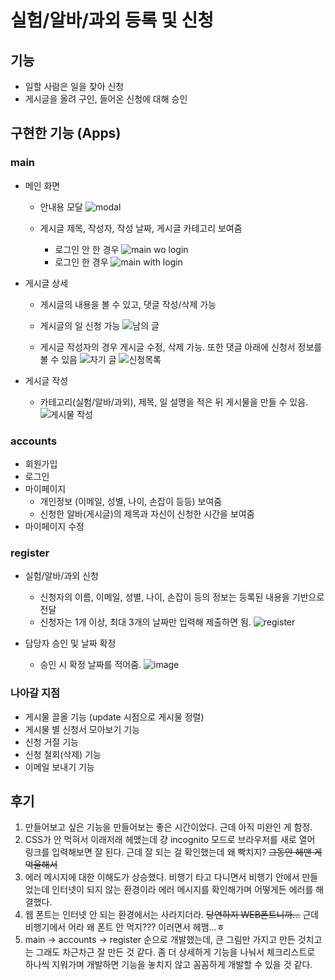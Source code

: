 # 실험/알바/과외 등록 및 신청
## 기능
- 일할 사람은 일을 찾아 신청
- 게시글을 올려 구인, 들어온 신청에 대해 승인

## 구현한 기능 (Apps)
### main 
- 메인 화면
    - 안내용 모달
    ![modal](https://user-images.githubusercontent.com/101262081/183332311-0c94c7b2-8489-4c00-8acb-7c0b852c660a.jpg)

    - 게시글 제목, 작성자, 작성 날짜, 게시글 카테고리 보여줌
        - 로그인 안 한 경우
        ![main wo login](https://user-images.githubusercontent.com/101262081/183332098-b5b9b1f6-b419-4b01-98c4-a74a617e7798.jpg)
        - 로그인 한 경우
        ![main with login](https://user-images.githubusercontent.com/101262081/183332187-74ee4723-3a60-4548-8197-4d88d1d74135.jpg)


- 게시글 상세
    - 게시글의 내용을 볼 수 있고, 댓글 작성/삭제 가능
    - 게시글의 일 신청 가능
    ![남의 글](https://user-images.githubusercontent.com/101262081/183332503-9630d68c-c7b1-410e-900c-b7a2bd18057c.jpg)

    
    - 게시글 작성자의 경우 게시글 수정, 삭제 가능. 또한 댓글 아래에 신청서 정보를 볼 수 있음
    ![자기 글](https://user-images.githubusercontent.com/101262081/183332345-5fcf6576-981a-42f1-8742-b8b6ba489d32.jpg)
    ![신청목록](https://user-images.githubusercontent.com/101262081/183332372-ce787cd8-005b-4d0d-8f1b-3ad2202ec66b.jpg)

    
- 게시글 작성
    - 카테고리(실험/알바/과외), 제목, 일 설명을 적은 뒤 게시물을 만들 수 있음.
    ![게시물 작성](https://user-images.githubusercontent.com/101262081/183332484-661efa88-2df7-4a29-9e58-e5864c6a41ba.jpg)


### accounts 
- 회원가입
- 로그인
- 마이페이지
    - 개인정보 (이메일, 성별, 나이, 손잡이 등등) 보여줌
    - 신청한 알바(게시글)의 제목과 자신이 신청한 시간을 보여줌
- 마이페이지 수정

### register
- 실험/알바/과외 신청
    - 신청자의 이름, 이메일, 성별, 나이, 손잡이 등의 정보는 등록된 내용을 기반으로 전달
    - 신청자는 1개 이상, 최대 3개의 날짜만 입력해 제출하면 됨.
    ![register](https://user-images.githubusercontent.com/101262081/183335199-f85b2537-33dc-451e-8cc6-4bf03cb7494f.jpg)

    
- 담당자 승인 및 날짜 확정
    - 승인 시 확정 날짜를 적어줌.
    ![image](https://user-images.githubusercontent.com/101262081/183335340-c9bac206-f6e6-41d0-98dc-9e32e34c6521.png)



### 나아갈 지점
- 게시물 끌올 기능 (update 시점으로 게시물 정렬)
- 게시물 별 신청서 모아보기 기능
- 신청 거절 기능
- 신청 철회(삭제) 기능
- 이메일 보내기 기능


## 후기
1. 만들어보고 싶은 기능을 만들어보는 좋은 시간이었다. 근데 아직 미완인 게 함정.
2. CSS가 안 먹혀서 이래저래 헤맸는데 걍 incognito 모드로 브라우저를 새로 열어 링크를 입력해보면 잘 된다. 근데 잘 되는 걸 확인했는데 왜 빡치지? ~~그동안 헤맨 게 억울해서~~ 
3. 에러 메시지에 대한 이해도가 상승했다. 비행기 타고 다니면서 비행기 안에서 만들었는데 인터넷이 되지 않는 환경이라 에러 메시지를 확인해가며 어떻게든 에러를 해결했다. 
4. 웹 폰트는 인터넷 안 되는 환경에서는 사라지더라. ~~당연하지 WEB폰트니까...~~ 근데 비행기에서 어라 왜 폰트 안 먹지??? 이러면서 헤맴...ㅎ
5. main -> accounts -> register 순으로 개발했는데, 큰 그림만 가지고 만든 것치고는 그래도 차근차근 잘 만든 것 같다. 좀 더 상세하게 기능을 나눠서 체크리스트로 하나씩 지워가며 개발하면 기능을 놓치지 않고 꼼꼼하게 개발할 수 있을 것 같다.
